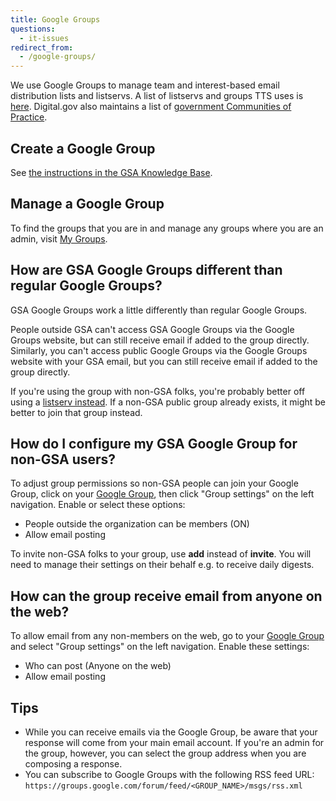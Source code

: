 ```yaml
---
title: Google Groups
questions:
  - it-issues
redirect_from:
  - /google-groups/
---
```


We use Google Groups to manage team and interest-based email distribution lists and listservs. A list of listservs and groups TTS uses is [here]({{site.baseurl}}/working-groups-and-guilds-101/). Digital.gov also maintains a list of [government Communities of Practice](https://digital.gov/communities/).

## Create a Google Group

See [the instructions in the GSA Knowledge Base](https://gsa.servicenowservices.com/kb_view.do?sysparm_article=KB0024704).

## Manage a Google Group

To find the groups that you are in and manage any groups where you are an admin, visit [My Groups][my-groups].

## How are GSA Google Groups different than regular Google Groups?

GSA Google Groups work a little differently than regular Google Groups.

People outside GSA can't access GSA Google Groups via the Google Groups website, but can still receive email if added to the group directly. Similarly, you can't access public Google Groups via the Google Groups website with your GSA email, but you can still receive email if added to the group directly.

If you're using the group with non-GSA folks, you're probably better off using a [listserv instead](https://listserv.gsa.gov/). If a non-GSA public group already exists, it might be better to join that group instead.

## How do I configure my GSA Google Group for non-GSA users?

To adjust group permissions so non-GSA people can join your Google Group, click on your [Google Group][my-groups], then click "Group settings" on the left navigation. Enable or select these options:

- People outside the organization can be members (ON)
- Allow email posting

To invite non-GSA folks to your group, use **add** instead of **invite**. You will need to manage their settings on their behalf e.g. to receive daily digests.

## How can the group receive email from anyone on the web?

To allow email from any non-members on the web, go to your [Google Group][my-groups] and select "Group settings" on the left navigation. Enable these settings:

- Who can post (Anyone on the web)
- Allow email posting

## Tips

- While you can receive emails via the Google Group, be aware that your response will come from your main email account. If you're an admin for the group, however, you can select the group address when you are composing a response.
- You can subscribe to Google Groups with the following RSS feed URL: `https://groups.google.com/forum/feed/<GROUP_NAME>/msgs/rss.xml`

[my-groups]: https://groups.google.com/my-groups
